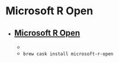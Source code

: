 # Microsoft R Open
- [Microsoft R Open](https://mran.microsoft.com/)
  - 
  - 
  - `brew cask install microsoft-r-open`
